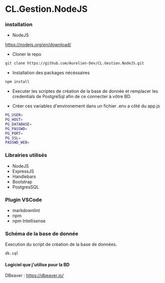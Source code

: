 # CL.Gestion.NodeJS

### installation

- NodeJS

https://nodejs.org/en/download/


- Cloner le repo

```bash
git clone https://github.com/Aurelien-Dev/CL.Gestion.NodeJS.git
```

- Installation des packages nécéssaires

```bash
npm install
```

- Executer les scriptes de création de la base de donnée et remplacer les credentials de PostgreSql afin de ce connecter à vôtre BD.

- Créer ces variables d'environement dans un fichier .env a côté du app.js

```bash
PG_USER=
PG_HOST=
PG_DATABASE=
PG_PASSWD=
PG_PORT=
PG_SSL=
PASSWD_WEB=
```

### Librairies utilisés

- NodeJS
- ExpressJS
- Handlebars
- Bootstrap
- PostgresSQL

### Plugin VSCode
- markdownlint
- npm
- npm Intellisense


### Schéma de la base de donnée

Execution du script de création de la base de données.

```bash
db.sql
```

#### Logiciel que j'utilise pour la BD

DBeaver : https://dbeaver.io/
